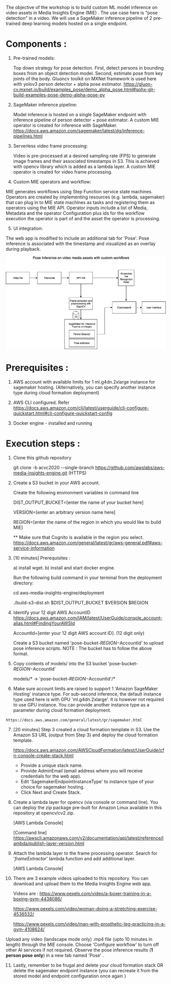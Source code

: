 The objective of the workshop is to build custom ML model inference on video assets in Media Insights Engine (MIE) . The use case here is "pose detection" in a video. We will use a SageMaker inference pipeline of 2 pre-trained deep learning models hosted on a single endpoint. 


# Components : 

1) Pre-trained models:

   Top down strategy for pose detection. First, detect persons in bounding boxes from an object detection model. Second, estimate pose from key joints of the body. Gluoncv toolkit on MXNet framework is used here with yolov3 person detector + alpha pose estimator.
   https://gluon-cv.mxnet.io/build/examples_pose/demo_alpha_pose.html#sphx-glr-build-examples-pose-demo-alpha-pose-py
   
2) SageMaker inference pipeline:

   Model inference is hosted on a single SageMaker endpoint with inference pipeline of person detector + pose estimator. A custom MIE operator is created for inference with SageMaker.
   https://docs.aws.amazon.com/sagemaker/latest/dg/inference-pipelines.html
   
3) Serverless video frame processing:

   Video is pre-processed at a desired sampling rate (FPS) to generate image frames and their associated timestamps in S3. This  is achieved with opencv library which is added as a lambda layer. A custom MIE operator is created for video frame processing.
   
4) Custom MIE operators and workflow:

MIE generates workflows using Step Function service state machines. Operators are created by implementing resources (e.g. lambda, sagemaker) that can plug in to MIE state machines as tasks and registering them as operators using the MIE API. 
Operator inputs include a list of Media, Metadata and the operator Configuration plus ids for the workflow execution the operator is part of and the asset the operator is processing.

5) UI integration:

  The web app is modified to include an additional tab for 'Pose'. Pose inference is associated with the timestamp and visualized as an overlay during playback. 
  
  ![](doc/images/PoseInference.jpg)
  
 # Prerequisites : 
 
  1. AWS account with available limits for 1 ml.g4dn.2xlarge instance for sagemaker hosting. (Alternatively, you can specify another instance type during cloud formation deployment) 
  
  2. AWS CLI configured. Refer  https://docs.aws.amazon.com/cli/latest/userguide/cli-configure-quickstart.html#cli-configure-quickstart-config
  
  3. Docker engine - installed and running

 # Execution steps : 
 
 1. Clone this github repository 

    git clone -b acvc2020 --single-branch https://github.com/awslabs/aws-media-insights-engine.git (HTTPS) 
 
 2. Create a S3 bucket in your AWS account. 
    
    Create the following environment variables in command line

     DIST_OUTPUT_BUCKET=[enter the name of your bucket here]

     VERSION=[enter an arbitrary version name here]

     REGION=[enter the name of the region in which you would like to build MIE]
     
     ** Make sure that Cognito is available in the region you select. https://docs.aws.amazon.com/general/latest/gr/aws-general.pdf#aws-service-information
     
 3.  [10 minutes] 
      Prerequisites : 

      a) install wget.
      b) install and start docker engine.

      Run the following build command in your terminal from the deployment directory:

       cd aws-media-insights-engine/deployment

      ./build-s3-dist.sh $DIST_OUTPUT_BUCKET $VERSION $REGION 

 4.  Identify your 12 digit AWS AccountID https://docs.aws.amazon.com/IAM/latest/UserGuide/console_account-alias.html#FindingYourAWSId
      
     AccountId=[enter your 12 digit AWS account ID]. (12 digit only)

     Create a S3 bucket named 'pose-bucket-$REGION-$AccountId' to upload pose inference scripts. 
     NOTE : The bucket has to follow the above format.
     
  5. Copy contents of models/ into the S3 bucket 'pose-bucket-$REGION-$AccountId'

     models/* -> 'pose-bucket-$REGION-$AccountId'/*
     
  6. Make sure account limits are raised to support 1 'Amazon SageMaker Hosting' instance type. For sub-second inference, the default instance type used here is with GPU  'ml.g4dn.2xlarge'. It is however not required to use GPU instance. You can provide another instance type as a parameter during cloud formation deployment. 
  
    https://docs.aws.amazon.com/general/latest/gr/sagemaker.html
  
  7. [20 minutes] Step 3 created a cloud formation template in S3. Use the Amazon S3 URL (output from Step 3) and deploy the cloud formation template.

     https://docs.aws.amazon.com/AWSCloudFormation/latest/UserGuide/cfn-console-create-stack.html 
     
     - Provide a unique stack name.
     - Provide AdminEmail (email address where you will receive credentials for the web app).
     - Edit 'SagemakerEndpointInstanceType' to instance type of your choice for sagemaker hosting. 
     - Click Next and Create Stack.
     
      
  
  8. Create a lambda layer for opencv (via console or command line). You can deploy the zip package pre-built for Amazon Linux available in this repository at opencv/cv2.zip. 
  
     [AWS Lambda Console] 
     
     [Command line] https://awscli.amazonaws.com/v2/documentation/api/latest/reference/lambda/publish-layer-version.html
  
  9. Attach the lambda layer to the frame processing operator. Search for '*frameExtractor*' lambda function and add additional layer. 
  
     [AWS Lambda Console]  
  
  10. There are 3 example videos uploaded to this repository. You can download and upload them to the Media Insights Engine web app. 
  
      Videos are : 
      https://www.pexels.com/video/a-boxer-training-in-a-boxing-gym-4438086/

      https://www.pexels.com/video/woman-doing-a-stretching-exercise-4536532/

      https://www.pexels.com/video/man-with-prosthetic-leg-practicing-in-a-gym-4108624/
      
 Upload any video (landscape mode only) .mp4 file (upto 10 minutes in length) through the MIE console. Choose 'Configure workflow' to turn off other AI services if not required. 
Observe the pose inference results (**1 person pose only**) in a new tab named 'Pose' . 

  11. Lastly, remember to be frugal and delete your cloud formation stack OR delete the sagemaker endpoint instance (you can recreate it from the stored model and endpoint configuration once again )

  
  
     
     

     
  




